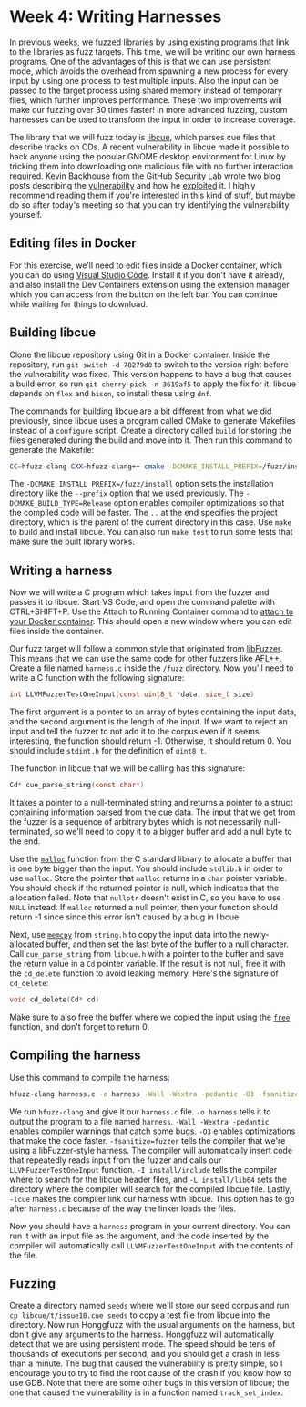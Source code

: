 # Week 4: Writing Harnesses

In previous weeks, we fuzzed libraries by using existing programs that link to the libraries as fuzz targets.
This time, we will be writing our own harness programs.
One of the advantages of this is that we can use persistent mode, which avoids the overhead from spawning a new process for every input by using one process to test multiple inputs.
Also the input can be passed to the target process using shared memory instead of temporary files, which further improves performance.
These two improvements will make our fuzzing over 30 times faster!
In more advanced fuzzing, custom harnesses can be used to transform the input in order to increase coverage.

The library that we will fuzz today is [libcue](https://github.com/lipnitsk/libcue), which parses cue files that describe tracks on CDs.
A recent vulnerability in libcue made it possible to hack anyone using the popular GNOME desktop environment for Linux by tricking them into downloading one malicious file with no further interaction required.
Kevin Backhouse from the GitHub Security Lab wrote two blog posts describing the [vulnerability](https://github.blog/2023-10-09-coordinated-disclosure-1-click-rce-on-gnome-cve-2023-43641/) and how he [exploited](https://github.blog/2023-12-06-cueing-up-a-calculator-an-introduction-to-exploit-development-on-linux/) it.
I highly recommend reading them if you're interested in this kind of stuff, but maybe do so after today's meeting so that you can try identifying the vulnerability yourself.

## Editing files in Docker

For this exercise, we'll need to edit files inside a Docker container, which you can do using [Visual Studio Code](https://code.visualstudio.com/Download).
Install it if you don't have it already, and also install the Dev Containers extension using the extension manager which you can access from the button on the left bar.
You can continue while waiting for things to download.

## Building libcue

Clone the libcue repository using Git in a Docker container.
Inside the repository, run `git switch -d 78279d0` to switch to the version right before the vulnerability was fixed.
This version happens to have a bug that causes a build error, so run `git cherry-pick -n 3619af5` to apply the fix for it.
libcue depends on `flex` and `bison`, so install these using `dnf`.

The commands for building libcue are a bit different from what we did previously, since libcue uses a program called CMake to generate Makefiles instead of a `configure` script.
Create a directory called `build` for storing the files generated during the build and move into it.
Then run this command to generate the Makefile:

```sh
CC=hfuzz-clang CXX=hfuzz-clang++ cmake -DCMAKE_INSTALL_PREFIX=/fuzz/install -DCMAKE_BUILD_TYPE=Release ..
```

The `-DCMAKE_INSTALL_PREFIX=/fuzz/install` option sets the installation directory like the `--prefix` option that we used previously.
The `-DCMAKE_BUILD_TYPE=Release` option enables compiler optimizations so that the compiled code will be faster.
The `..` at the end specifies the project directory, which is the parent of the current directory in this case. Use `make` to build and install libcue.
You can also run `make test` to run some tests that make sure the built library works.

## Writing a harness

Now we will write a C program which takes input from the fuzzer and passes it to libcue.
Start VS Code, and open the command palette with CTRL+SHIFT+P.
Use the Attach to Running Container command to [attach to your Docker container](https://code.visualstudio.com/docs/devcontainers/attach-container#_attach-to-a-docker-container).
This should open a new window where you can edit files inside the container.

Our fuzz target will follow a common style that originated from [libFuzzer](https://llvm.org/docs/LibFuzzer.html).
This means that we can use the same code for other fuzzers like [AFL++](https://aflplus.plus/).
Create a file named `harness.c` inside the `/fuzz` directory.
Now you'll need to write a C function with the following signature:

```c
int LLVMFuzzerTestOneInput(const uint8_t *data, size_t size)
```

The first argument is a pointer to an array of bytes containing the input data, and the second argument is the length of the input.
If we want to reject an input and tell the fuzzer to not add it to the corpus even if it seems interesting, the function should return -1.
Otherwise, it should return 0.
You should include `stdint.h` for the definition of `uint8_t`.

The function in libcue that we will be calling has this signature:

```c
Cd* cue_parse_string(const char*)
```

It takes a pointer to a null-terminated string and returns a pointer to a struct containing information parsed from the cue data.
The input that we get from the fuzzer is a sequence of arbitrary bytes which is not necessarily null-terminated, so we'll need to copy it to a bigger buffer and add a null byte to the end.

Use the [`malloc`](https://en.cppreference.com/w/c/memory/malloc) function from the C standard library to allocate a buffer that is one byte bigger than the input.
You should include `stdlib.h` in order to use `malloc`.
Store the pointer that `malloc` returns in a `char` pointer variable.
You should check if the returned pointer is null, which indicates that the allocation failed.
Note that `nullptr` doesn't exist in C, so you have to use `NULL` instead.
If `malloc` returned a null pointer, then your function should return -1 since since this error isn't caused by a bug in libcue.

Next, use [`memcpy`](https://en.cppreference.com/w/c/string/byte/memcpy) from `string.h` to copy the input data into the newly-allocated buffer, and then set the last byte of the buffer to a null character.
Call `cue_parse_string` from `libcue.h` with a pointer to the buffer and save the return value in a `Cd` pointer variable.
If the result is not null, free it with the `cd_delete` function to avoid leaking memory.
Here's the signature of `cd_delete`:

```c
void cd_delete(Cd* cd)
```

Make sure to also free the buffer where we copied the input using the [`free`](https://en.cppreference.com/w/c/memory/free) function, and don't forget to return 0.

## Compiling the harness

Use this command to compile the harness:

```sh
hfuzz-clang harness.c -o harness -Wall -Wextra -pedantic -O3 -fsanitize=fuzzer -I install/include -L install/lib64 -lcue
```

We run `hfuzz-clang` and give it our `harness.c` file.
`-o harness` tells it to output the program to a file named `harness`.
`-Wall -Wextra -pedantic` enables compiler warnings that catch some bugs.
`-O3` enables optimizations that make the code faster.
`-fsanitize=fuzzer` tells the compiler that we're using a libFuzzer-style harness.
The compiler will automatically insert code that repeatedly reads input from the fuzzer and calls our `LLVMFuzzerTestOneInput` function.
`-I install/include` tells the compiler where to search for the libcue header files, and `-L install/lib64` sets the directory where the compiler will search for the compiled libcue file.
Lastly, `-lcue` makes the compiler link our harness with libcue.
This option has to go after `harness.c` because of the way the linker loads the files.

Now you should have a `harness` program in your current directory.
You can run it with an input file as the argument, and the code inserted by the compiler will automatically call `LLVMFuzzerTestOneInput` with the contents of the file.

## Fuzzing

Create a directory named `seeds` where we'll store our seed corpus and run `cp libcue/t/issue10.cue seeds` to copy a test file from libcue into the directory.
Now run Honggfuzz with the usual arguments on the harness, but don't give any arguments to the harness.
Honggfuzz will automatically detect that we are using persistent mode.
The speed should be tens of thousands of executions per second, and you should get a crash in less than a minute.
The bug that caused the vulnerability is pretty simple, so I encourage you to try to find the root cause of the crash if you know how to use GDB.
Note that there are some other bugs in this version of libcue; the one that caused the vulnerability is in a function named `track_set_index`.
